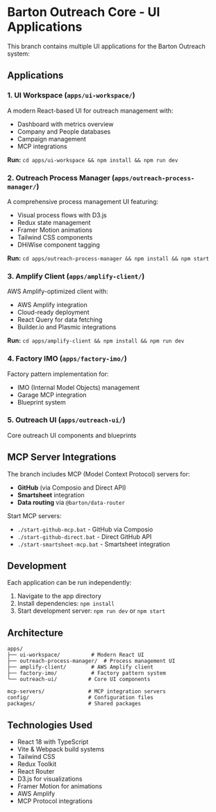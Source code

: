 # Barton Outreach Core - UI Applications

This branch contains multiple UI applications for the Barton Outreach system:

## Applications

### 1. UI Workspace (`apps/ui-workspace/`)
A modern React-based UI for outreach management with:
- Dashboard with metrics overview
- Company and People databases
- Campaign management
- MCP integrations

**Run:** `cd apps/ui-workspace && npm install && npm run dev`

### 2. Outreach Process Manager (`apps/outreach-process-manager/`)
A comprehensive process management UI featuring:
- Visual process flows with D3.js
- Redux state management
- Framer Motion animations
- Tailwind CSS components
- DHiWise component tagging

**Run:** `cd apps/outreach-process-manager && npm install && npm start`

### 3. Amplify Client (`apps/amplify-client/`)
AWS Amplify-optimized client with:
- AWS Amplify integration
- Cloud-ready deployment
- React Query for data fetching
- Builder.io and Plasmic integrations

**Run:** `cd apps/amplify-client && npm install && npm run dev`

### 4. Factory IMO (`apps/factory-imo/`)
Factory pattern implementation for:
- IMO (Internal Model Objects) management
- Garage MCP integration
- Blueprint system

### 5. Outreach UI (`apps/outreach-ui/`)
Core outreach UI components and blueprints

## MCP Server Integrations

The branch includes MCP (Model Context Protocol) servers for:
- **GitHub** (via Composio and Direct API)
- **Smartsheet** integration
- **Data routing** via `@barton/data-router`

Start MCP servers:
- `./start-github-mcp.bat` - GitHub via Composio
- `./start-github-direct.bat` - Direct GitHub API
- `./start-smartsheet-mcp.bat` - Smartsheet integration

## Development

Each application can be run independently:

1. Navigate to the app directory
2. Install dependencies: `npm install`
3. Start development server: `npm run dev` or `npm start`

## Architecture

```
apps/
├── ui-workspace/          # Modern React UI
├── outreach-process-manager/  # Process management UI
├── amplify-client/        # AWS Amplify client
├── factory-imo/           # Factory pattern system
└── outreach-ui/          # Core UI components

mcp-servers/              # MCP integration servers
config/                   # Configuration files
packages/                 # Shared packages
```

## Technologies Used

- React 18 with TypeScript
- Vite & Webpack build systems
- Tailwind CSS
- Redux Toolkit
- React Router
- D3.js for visualizations
- Framer Motion for animations
- AWS Amplify
- MCP Protocol integrations